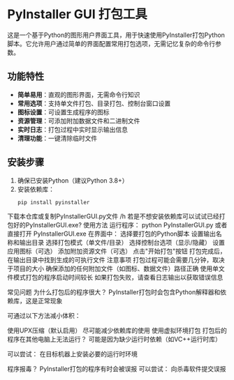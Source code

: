 # PyInstaller GUI 打包工具

这是一个基于Python的图形用户界面工具，用于快速使用PyInstaller打包Python脚本。它允许用户通过简单的界面配置常用打包选项，无需记忆复杂的命令行参数。

## 功能特性

- **简单易用**：直观的图形界面，无需命令行知识
- **常用选项**：支持单文件打包、目录打包、控制台窗口设置
- **图标设置**：可设置生成程序的图标
- **资源管理**：可添加附加数据文件和二进制文件
- **实时日志**：打包过程中实时显示输出信息
- **清理功能**：一键清除临时文件

## 安装步骤

1. 确保已安装Python（建议Python 3.8+）
2. 安装依赖库：
   ```bash
   pip install pyinstaller
下载本仓库或复制PyInstallerGUI.py文件 /h
若是不想安装依赖库可以试试已经打包好的PyInstallerGUI.exe? 
使用方法
运行程序：
python PyInstallerGUI.py
或者直接打开
PyInstallerGUI.exe
在界面中：
选择要打包的Python脚本
设置输出名称和输出目录
选择打包模式（单文件/目录）
选择控制台选项（显示/隐藏）
设置应用图标（可选）
添加附加资源文件（可选）
点击"开始打包"按钮
打包完成后，在输出目录中找到生成的可执行文件
注意事项
打包过程可能会需要几分钟，取决于项目的大小
确保添加的任何附加文件（如图标、数据文件）路径正确
使用单文件模式打包的程序启动时间较长
如果打包失败，请查看日志输出以获取错误信息

常见问题
为什么打包后的程序很大？
PyInstaller打包时会包含Python解释器和依赖库，这是正常现象

可通过以下方法减小体积：

使用UPX压缩（默认启用）
尽可能减少依赖库的使用
使用虚拟环境打包
打包后的程序在其他电脑上无法运行？
可能是因为缺少运行时依赖（如VC++运行时库）

可以尝试：
在目标机器上安装必要的运行时环境

程序报毒？
PyInstaller打包的程序有时会被误报
可以尝试：
向杀毒软件提交误报
